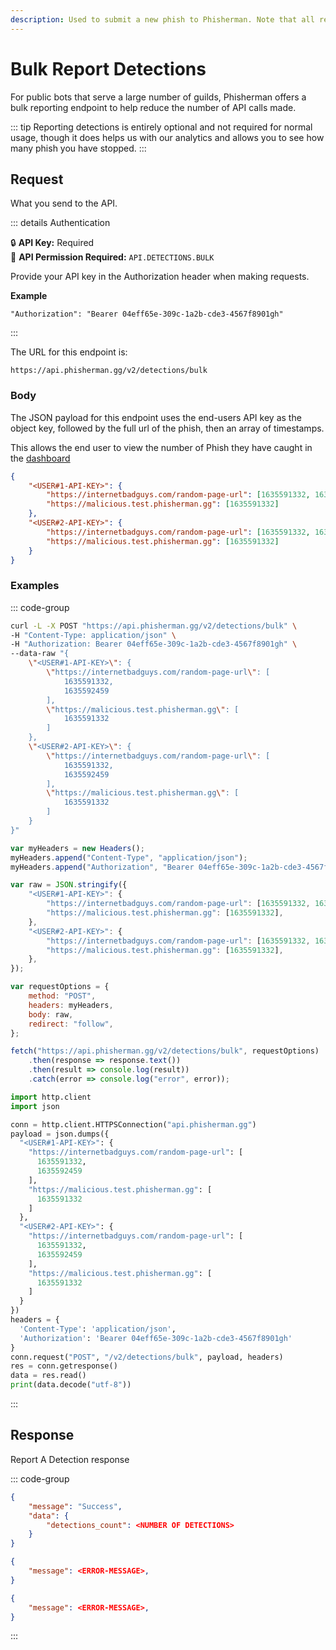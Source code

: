 ```yaml
---
description: Used to submit a new phish to Phisherman. Note that all reports are reviewed manually before any new domains are added to Phisherman.
---
```


# Bulk Report Detections <Badge type="warning" text="POST" />

For public bots that serve a large number of guilds, Phisherman offers a bulk reporting endpoint to help reduce the number of API calls made.

::: tip
Reporting detections is entirely optional and not required for normal usage, though it does helps us with our analytics and allows you to see how many phish you have stopped.
:::

## Request

What you send to the API.

::: details Authentication

:lock: **API Key:** Required  
:key: **API Permission Required:** `API.DETECTIONS.BULK`

Provide your API key in the Authorization header when making requests.

**Example**

```
"Authorization": "Bearer 04eff65e-309c-1a2b-cde3-4567f8901gh"
```

:::

The URL for this endpoint is:

```
https://api.phisherman.gg/v2/detections/bulk
```

### Body

The JSON payload for this endpoint uses the end-users API key as the object key, followed by the full url of the phish, then an array of timestamps.

This allows the end user to view the number of Phish they have caught in the [dashboard](https://phisherman.gg/home)

```json
{
	"<USER#1-API-KEY>": {
		"https://internetbadguys.com/random-page-url": [1635591332, 1635592459],
		"https://malicious.test.phisherman.gg": [1635591332]
	},
	"<USER#2-API-KEY>": {
		"https://internetbadguys.com/random-page-url": [1635591332, 1635592459],
		"https://malicious.test.phisherman.gg": [1635591332]
	}
}
```

### Examples

::: code-group

```sh [CURL]
curl -L -X POST "https://api.phisherman.gg/v2/detections/bulk" \
-H "Content-Type: application/json" \
-H "Authorization: Bearer 04eff65e-309c-1a2b-cde3-4567f8901gh" \
--data-raw "{
    \"<USER#1-API-KEY>\": {
        \"https://internetbadguys.com/random-page-url\": [
            1635591332,
            1635592459
        ],
        \"https://malicious.test.phisherman.gg\": [
            1635591332
        ]
    },
    \"<USER#2-API-KEY>\": {
        \"https://internetbadguys.com/random-page-url\": [
            1635591332,
            1635592459
        ],
        \"https://malicious.test.phisherman.gg\": [
            1635591332
        ]
    }
}"

```

```js [JavaScript]
var myHeaders = new Headers();
myHeaders.append("Content-Type", "application/json");
myHeaders.append("Authorization", "Bearer 04eff65e-309c-1a2b-cde3-4567f8901gh");

var raw = JSON.stringify({
	"<USER#1-API-KEY>": {
		"https://internetbadguys.com/random-page-url": [1635591332, 1635592459],
		"https://malicious.test.phisherman.gg": [1635591332],
	},
	"<USER#2-API-KEY>": {
		"https://internetbadguys.com/random-page-url": [1635591332, 1635592459],
		"https://malicious.test.phisherman.gg": [1635591332],
	},
});

var requestOptions = {
	method: "POST",
	headers: myHeaders,
	body: raw,
	redirect: "follow",
};

fetch("https://api.phisherman.gg/v2/detections/bulk", requestOptions)
	.then(response => response.text())
	.then(result => console.log(result))
	.catch(error => console.log("error", error));
```

```py [Python]
import http.client
import json

conn = http.client.HTTPSConnection("api.phisherman.gg")
payload = json.dumps({
  "<USER#1-API-KEY>": {
    "https://internetbadguys.com/random-page-url": [
      1635591332,
      1635592459
    ],
    "https://malicious.test.phisherman.gg": [
      1635591332
    ]
  },
  "<USER#2-API-KEY>": {
    "https://internetbadguys.com/random-page-url": [
      1635591332,
      1635592459
    ],
    "https://malicious.test.phisherman.gg": [
      1635591332
    ]
  }
})
headers = {
  'Content-Type': 'application/json',
  'Authorization': 'Bearer 04eff65e-309c-1a2b-cde3-4567f8901gh'
}
conn.request("POST", "/v2/detections/bulk", payload, headers)
res = conn.getresponse()
data = res.read()
print(data.decode("utf-8"))
```

:::

## Response

Report A Detection response

::: code-group

```json [HTTP 201]
{
	"message": "Success",
	"data": {
		"detections_count": <NUMBER OF DETECTIONS>
	}
}
```

```json [HTTP 400]
{
	"message": <ERROR-MESSAGE>,
}
```

```json [HTTP 500]
{
	"message": <ERROR-MESSAGE>,
}
```

:::
